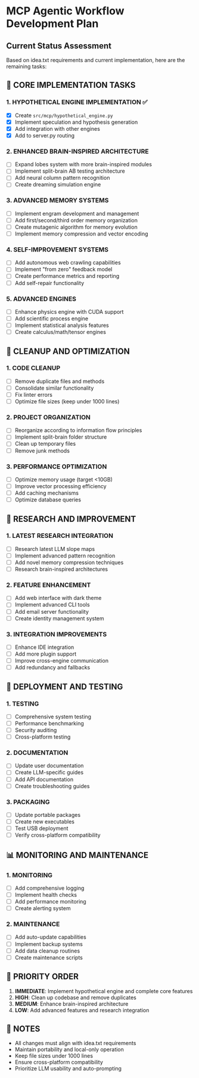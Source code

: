 # MCP Agentic Workflow Development Plan

## Current Status Assessment
Based on idea.txt requirements and current implementation, here are the remaining tasks:

## 🔧 CORE IMPLEMENTATION TASKS

### 1. HYPOTHETICAL ENGINE IMPLEMENTATION ✅
- [x] Create `src/mcp/hypothetical_engine.py`
- [x] Implement speculation and hypothesis generation
- [x] Add integration with other engines
- [x] Add to server.py routing

### 2. ENHANCED BRAIN-INSPIRED ARCHITECTURE
- [ ] Expand lobes system with more brain-inspired modules
- [ ] Implement split-brain AB testing architecture
- [ ] Add neural column pattern recognition
- [ ] Create dreaming simulation engine

### 3. ADVANCED MEMORY SYSTEMS
- [ ] Implement engram development and management
- [ ] Add first/second/third order memory organization
- [ ] Create mutagenic algorithm for memory evolution
- [ ] Implement memory compression and vector encoding

### 4. SELF-IMPROVEMENT SYSTEMS
- [ ] Add autonomous web crawling capabilities
- [ ] Implement "from zero" feedback model
- [ ] Create performance metrics and reporting
- [ ] Add self-repair functionality

### 5. ADVANCED ENGINES
- [ ] Enhance physics engine with CUDA support
- [ ] Add scientific process engine
- [ ] Implement statistical analysis features
- [ ] Create calculus/math/tensor engines

## 🧹 CLEANUP AND OPTIMIZATION

### 1. CODE CLEANUP
- [ ] Remove duplicate files and methods
- [ ] Consolidate similar functionality
- [ ] Fix linter errors
- [ ] Optimize file sizes (keep under 1000 lines)

### 2. PROJECT ORGANIZATION
- [ ] Reorganize according to information flow principles
- [ ] Implement split-brain folder structure
- [ ] Clean up temporary files
- [ ] Remove junk methods

### 3. PERFORMANCE OPTIMIZATION
- [ ] Optimize memory usage (target <10GB)
- [ ] Improve vector processing efficiency
- [ ] Add caching mechanisms
- [ ] Optimize database queries

## 🔬 RESEARCH AND IMPROVEMENT

### 1. LATEST RESEARCH INTEGRATION
- [ ] Research latest LLM slope maps
- [ ] Implement advanced pattern recognition
- [ ] Add novel memory compression techniques
- [ ] Research brain-inspired architectures

### 2. FEATURE ENHANCEMENT
- [ ] Add web interface with dark theme
- [ ] Implement advanced CLI tools
- [ ] Add email server functionality
- [ ] Create identity management system

### 3. INTEGRATION IMPROVEMENTS
- [ ] Enhance IDE integration
- [ ] Add more plugin support
- [ ] Improve cross-engine communication
- [ ] Add redundancy and fallbacks

## 🚀 DEPLOYMENT AND TESTING

### 1. TESTING
- [ ] Comprehensive system testing
- [ ] Performance benchmarking
- [ ] Security auditing
- [ ] Cross-platform testing

### 2. DOCUMENTATION
- [ ] Update user documentation
- [ ] Create LLM-specific guides
- [ ] Add API documentation
- [ ] Create troubleshooting guides

### 3. PACKAGING
- [ ] Update portable packages
- [ ] Create new executables
- [ ] Test USB deployment
- [ ] Verify cross-platform compatibility

## 📊 MONITORING AND MAINTENANCE

### 1. MONITORING
- [ ] Add comprehensive logging
- [ ] Implement health checks
- [ ] Add performance monitoring
- [ ] Create alerting system

### 2. MAINTENANCE
- [ ] Add auto-update capabilities
- [ ] Implement backup systems
- [ ] Add data cleanup routines
- [ ] Create maintenance scripts

## 🎯 PRIORITY ORDER

1. **IMMEDIATE**: Implement hypothetical engine and complete core features
2. **HIGH**: Clean up codebase and remove duplicates
3. **MEDIUM**: Enhance brain-inspired architecture
4. **LOW**: Add advanced features and research integration

## 📝 NOTES

- All changes must align with idea.txt requirements
- Maintain portability and local-only operation
- Keep file sizes under 1000 lines
- Ensure cross-platform compatibility
- Prioritize LLM usability and auto-prompting 